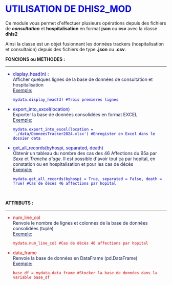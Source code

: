 <h1 style="color:blue">UTILISATION DE DHIS2_MOD</h1>

Ce module vous permet d'effectuer plusieurs opérations depuis des fichiers de ***consultation*** et **hospitalisation** en format __json__ ou __csv__ avec la classe **dhis2**


Ainsi la classe est un objet fusionnant les données trackers (hospitalisation et consultaion) depuis des fichiers de type __.json__ ou __.csv__.

<!-- --- -->
**FONCIONS ou METHODES :**

---

<ul style="color:blue">
<li>display_head(n) :</li>
<span style="color:rgb(20,30,90)">Afficher quelques lignes de la base de données de consultation et hospitalisation</span>
<br>
<span style="color:rgb(20,30,90); text-decoration:underline">Exemple:</span>

    mydata.display_head(3) #Trois premieres lignes

<li> export_into_excel(location) </li>
<span style="color:rgb(20,30,90)">Exporter la base de données consolidées en format EXCEL</span>
<br>
<span style="color:rgb(20,30,90); text-decoration:underline">Exemple:</span>

    mydata.export_into_excel(location = './data/DonneesTracker2024.xlsx') #Enregister en Excel dans le dossier data

<li> get_all_records(byhospi, separated, death) </li>
<span style="color:rgb(20,30,90)">Obtenir un tableau du nombre des cas des 46 Affections du B5a par <em>Sexe</em> et <em>Tranche d'age</em>. Il est possible d'avoir tout ça par hopital, en constation ou en hospitalisation et pour les cas de décès</span>
<br>
<span style="color:rgb(20,30,90); text-decoration:underline">Exemple:</span>

    mydata.get_all_records(byhospi = True, separated = False, death = True) #Cas de décès 46 affections par hopital

</ul>

<br>

**ATTRIBUTS :**

---
<ul style="color:red">
<li>num_line_col</li>
<span style="color:rgb(20,30,90)">Renvoie le nombre de lignes et colonnes de la base de données consolidées (tuple)</span>
<br>
<span style="color:rgb(20,30,90); text-decoration:underline">Exemple:</span>

    mydata.num_line_col #Cas de décès 46 affections par hopital

<li>data_frame</li>
<span style="color:rgb(20,30,90)">Renvoie la base de données en DataFrame (pd.DataFrame)</span>
<br>
<span style="color:rgb(20,30,90); text-decoration:underline">Exemple:</span>

    base_df = mydata.data_frame #Stocker la base de données dans la variable base_df

</ul>
